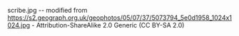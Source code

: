scribe.jpg -- modified from https://s2.geograph.org.uk/geophotos/05/07/37/5073794_5e0d1958_1024x1024.jpg - Attribution-ShareAlike 2.0 Generic (CC BY-SA 2.0)